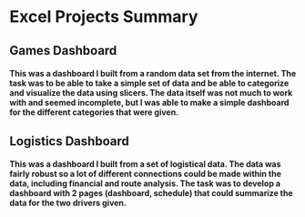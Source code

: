 # Excel Projects Summary 

## Games Dashboard
#### This was a dashboard I built from a random data set from the internet. The task was to be able to take a simple set of data and be able to categorize and visualize the data using slicers. The data itself was not much to work with and seemed incomplete, but I was able to make a simple dashboard for the different categories that were given.

## Logistics Dashboard
#### This was a dashboard I built from a set of logistical data. The data was fairly robust so a lot of different connections could be made within the data, including financial and route analysis. The task was to develop a dashboard with 2 pages (dashboard, schedule) that could summarize the data for the two drivers given. 
